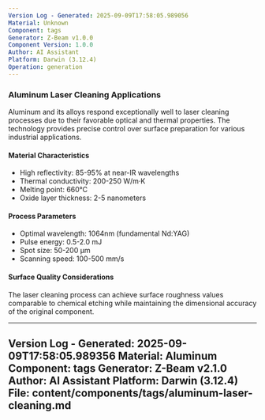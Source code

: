 ```yaml
---
Version Log - Generated: 2025-09-09T17:58:05.989056
Material: Unknown
Component: tags
Generator: Z-Beam v1.0.0
Component Version: 1.0.0
Author: AI Assistant
Platform: Darwin (3.12.4)
Operation: generation
---
```


### Aluminum Laser Cleaning Applications

Aluminum and its alloys respond exceptionally well to laser cleaning processes due to their favorable optical and thermal properties. The technology provides precise control over surface preparation for various industrial applications.

#### Material Characteristics
- High reflectivity: 85-95% at near-IR wavelengths
- Thermal conductivity: 200-250 W/m·K
- Melting point: 660°C
- Oxide layer thickness: 2-5 nanometers

#### Process Parameters
- Optimal wavelength: 1064nm (fundamental Nd:YAG)
- Pulse energy: 0.5-2.0 mJ
- Spot size: 50-200 μm
- Scanning speed: 100-500 mm/s

#### Surface Quality Considerations
The laser cleaning process can achieve surface roughness values comparable to chemical etching while maintaining the dimensional accuracy of the original component.

---
Version Log - Generated: 2025-09-09T17:58:05.989356
Material: Aluminum
Component: tags
Generator: Z-Beam v2.1.0
Author: AI Assistant
Platform: Darwin (3.12.4)
File: content/components/tags/aluminum-laser-cleaning.md
---